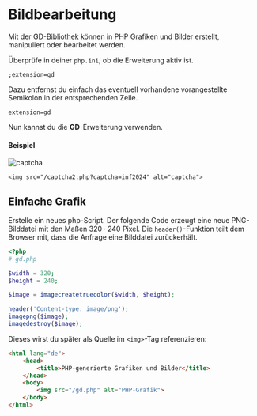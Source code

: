 # Bildbearbeitung

Mit der <a href="https://www.php.net/manual/de/book.image.php" target="_blank">GD-Bibliothek</a>
können in PHP Grafiken und Bilder erstellt, manipuliert oder bearbeitet werden.

Überprüfe in deiner ``php.ini``, ob die Erweiterung aktiv ist.

````shell
;extension=gd
````

Dazu entfernst du einfach das eventuell vorhandene vorangestellte Semikolon in der
entsprechenden Zeile.

````shell
extension=gd
````

Nun kannst du die **GD**-Erweiterung verwenden.

#### Beispiel

<img src="/captcha2.php?captcha=inf2024" alt="captcha">

``<img src="/captcha2.php?captcha=inf2024" alt="captcha">``

## Einfache Grafik

Erstelle ein neues php-Script. Der folgende Code erzeugt eine neue PNG-Bilddatei mit den Maßen
$320 \cdot 240$ Pixel. Die ``header()``-Funktion teilt dem Browser mit, dass die Anfrage eine
Bilddatei zurückerhält.

````php
<?php
# gd.php

$width = 320;
$height = 240;

$image = imagecreatetruecolor($width, $height);

header('Content-type: image/png');
imagepng($image);
imagedestroy($image);
````

Dieses wirst du später als Quelle im ``<img>``-Tag referenzieren:

````html
<html lang="de">
    <head>
        <title>PHP-generierte Grafiken und Bilder</title>
    </head>
    <body>
        <img src="/gd.php" alt="PHP-Grafik">
    </body>
</html>
````